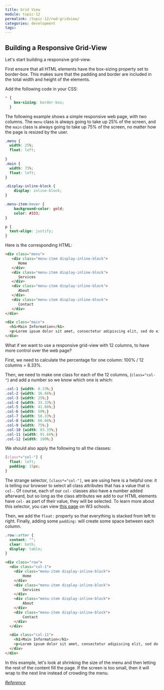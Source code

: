 ```yaml
---
title: Grid View
module: topic-12
permalink: /topic-12/rwd-gridview/
categories: development
tags:
---
```


<div class="divider-heading"></div>

## Building a Responsive Grid-View

Let's start building a responsive grid-view.

First ensure that all HTML elements have the box-sizing property set to border-box. This makes sure that the padding and border are included in the total width and height of the elements.

Add the following code in your CSS:

```css
* {
    box-sizing: border-box;
  }
```

The following example shows a simple responsive web page, with two columns. The `menu` class is always going to take up 25% of the screen, and the `main` class is always going to take up 75% of the screen, no matter how the page is resized by the user.

```css
.menu {
  width: 25%;
  float: left;
  
}
.main {
  width: 75%;
  float: left;
}

.display-inline-block {
    display: inline-block;
}

.menu-item:hover {
    background-color: gold;
    color: #333;
}

p {
  text-align: justify;
}
```


Here is the corresponding HTML:

```html
<div class="menu">
   <div class="menu-item display-inline-block">
      Home
   </div>
   <div class="menu-item display-inline-block">
      Services
   </div>
   <div class="menu-item display-inline-block">
      About
   </div>
   <div class="menu-item display-inline-block">
      Contact
   </div>
</div>

<div class="main">
  <h1>Main Information</h1>
  <p>Lorem ipsum dolor sit amet, consectetur adipiscing elit, sed do eiusmod tempor incididunt ut labore et dolore magna aliqua. Ut enim ad minim veniam, quis nostrud exercitation ullamco laboris nisi ut aliquip ex ea commodo consequat. Duis aute irure dolor in reprehenderit in voluptate velit esse cillum dolore eu fugiat nulla pariatur. Excepteur sint occaecat cupidatat non proident, sunt in culpa qui officia deserunt mollit anim id est laborum.</p>
</div>
```

<div class="codepen-embed">
  <p data-height="600" data-theme-id="30567" data-slug-hash="OJXoqPN" data-default-tab="css,result" data-user="retrog4m3r" data-embed-version="2" data-pen-title="Grid-View 2 Column" class="codepen"></p>
</div>

What if we want to use a responsive grid-view with 12 columns, to have more control over the web page?

First, we need to calculate the percentage for one column: 100% / 12 columns = 8.33%.

Then, we need to make one class for each of the 12 columns, (`class="col-"`) and add a number so we know which one is which:


```css
.col-1 {width: 8.33%;}
.col-2 {width: 16.66%;}
.col-3 {width: 25%;}
.col-4 {width: 33.33%;}
.col-5 {width: 41.66%;}
.col-6 {width: 50%;}
.col-7 {width: 58.33%;}
.col-8 {width: 66.66%;}
.col-9 {width: 75%;}
.col-10 {width: 83.33%;}
.col-11 {width: 91.66%;}
.col-12 {width: 100%;}
```

We should also apply the following to all the classes:

```css
[class*="col-"] {
  float: left;
  padding: 15px;
}
```

The strange selector, `[class*="col-"]`, we are using here is a helpful one: it is telling our browser to select all class attributes that has a value that is `col-`. Of course, each of our `col-` classes also have a number added afterward, but so long as the class attributes we add to our HTML elements have `col-` as part of their value, they will be selected. To learn more about this selector, you can view <a href="https://www.w3schools.com/cssref/sel_attr_contain.asp" target="_blank">this page</a> on W3 schools.

Then, we add the `float:` property so that everything is stacked from left to right. Finally, adding some `padding:` will create some space between each column.



```css
.row::after {
  content: "";
  clear: both;
  display: table;
}
```

```html
<div class="row">
  <div class="col-1">
    <div class="menu-item display-inline-block">
        Home
    </div>
    <div class="menu-item display-inline-block">
        Services
    </div>
    <div class="menu-item display-inline-block">
        About
    </div>
    <div class="menu-item display-inline-block">
        Contact
    </div>
  </div>

  <div class="col-11">
    <h1>Main Information</h1>
    <p>Lorem ipsum dolor sit amet, consectetur adipiscing elit, sed do eiusmod tempor incididunt ut labore et dolore magna aliqua. Ut enim ad minim veniam, quis nostrud exercitation ullamco laboris nisi ut aliquip ex ea commodo consequat. Duis aute irure dolor in reprehenderit in voluptate velit esse cillum dolore eu fugiat nulla pariatur. Excepteur sint occaecat cupidatat non proident, sunt in culpa qui officia deserunt mollit anim id est laborum.</p>
  </div>
</div>
```

In this example, let's look at shrinking the size of the menu and then letting the rest of the content fill the page.  If the screen is too small, then it will wrap to the next line instead of crowding the menu.

<div class="codepen-embed">
  <p data-height="600" data-theme-id="30567" data-slug-hash="ExyeMKO" data-default-tab="css,result" data-user="retrog4m3r" data-embed-version="2" data-pen-title="Grid-View 12 Column" class="codepen"></p>
</div>

<a href="https://www.w3schools.com/css/css_rwd_grid.asp" target="_new"><em>Reference</em></a>


